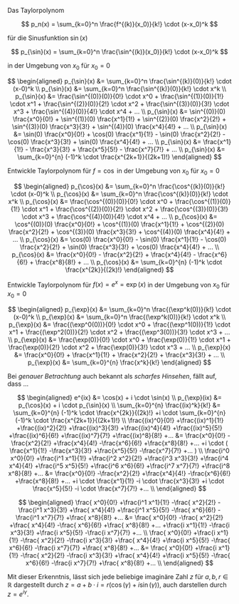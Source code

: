 Das Taylorpolynom

$$
p_n(x) = \sum_{k=0}^n \frac{f^{(k)}(x_0)}{k!} \cdot (x-x_0)^k
$$

für die Sinusfunktion $\sin(x)$

$$
p_{\sin}(x) = \sum_{k=0}^n \frac{\sin^{(k)}(x_0)}{k!} \cdot (x-x_0)^k
$$

in der Umgebung von $x_0$ für $x_0 = 0$

$$
\begin{aligned}
p_{\sin}(x) &= \sum_{k=0}^n \frac{\sin^{(k)}(0)}{k!} \cdot (x-0)^k \\
p_{\sin}(x) &= \sum_{k=0}^n \frac{\sin^{(k)}(0)}{k!} \cdot x^k \\
p_{\sin}(x) &=   \frac{\sin^{(0)}(0)}{0!} \cdot x^0
               + \frac{\sin^{(1)}(0)}{1!} \cdot x^1
               + \frac{\sin^{(2)}(0)}{2!} \cdot x^2
               + \frac{\sin^{(3)}(0)}{3!} \cdot x^3
               + \frac{\sin^{(4)}(0)}{4!} \cdot x^4
               + ... \\
p_{\sin}(x) &=   \sin^{(0)}(0) \frac{x^0}{0!}
               + \sin^{(1)}(0) \frac{x^1}{1!}
               + \sin^{(2)}(0) \frac{x^2}{2!}
               + \sin^{(3)}(0) \frac{x^3}{3!}
               + \sin^{(4)}(0) \frac{x^4}{4!}
               + ... \\
p_{\sin}(x) &=   \sin(0) \frac{x^0}{0!}
               + \cos(0) \frac{x^1}{1!}
               - \sin(0) \frac{x^2}{2!}
               - \cos(0) \frac{x^3}{3!}
               + \sin(0) \frac{x^4}{4!}
               + ... \\
p_{\sin}(x) &=   \frac{x^1}{1!}
               - \frac{x^3}{3!}
               + \frac{x^5}{5!}
               - \frac{x^7}{7!}
               + ... \\
p_{\sin}(x) &= \sum_{k=0}^{n} (-1)^k \cdot \frac{x^{2k+1}}{(2k+1)!}
\end{aligned}
$$

Entwickle Taylorpolynom für $f=\cos$
in der Umgebung von $x_0$ für $x_0 = 0$

$$
\begin{aligned}
p_{\cos}(x) &= \sum_{k=0}^n \frac{\cos^{(k)}(0)}{k!} \cdot (x-0)^k \\
p_{\cos}(x) &= \sum_{k=0}^n \frac{\cos^{(k)}(0)}{k!} \cdot x^k \\
p_{\cos}(x) &=   \frac{\cos^{(0)}(0)}{0!} \cdot x^0
               + \frac{\cos^{(1)}(0)}{1!} \cdot x^1
               + \frac{\cos^{(2)}(0)}{2!} \cdot x^2
               + \frac{\cos^{(3)}(0)}{3!} \cdot x^3
               + \frac{\cos^{(4)}(0)}{4!} \cdot x^4
               + ... \\
p_{\cos}(x) &=   \cos^{(0)}(0) \frac{x^0}{0!}
               + \cos^{(1)}(0) \frac{x^1}{1!}
               + \cos^{(2)}(0) \frac{x^2}{2!}
               + \cos^{(3)}(0) \frac{x^3}{3!}
               + \cos^{(4)}(0) \frac{x^4}{4!}
               + ... \\
p_{\cos}(x) &=   \cos(0) \frac{x^0}{0!}
               - \sin(0) \frac{x^1}{1!}
               - \cos(0) \frac{x^2}{2!}
               + \sin(0) \frac{x^3}{3!}
               + \cos(0) \frac{x^4}{4!}
               + ... \\
p_{\cos}(x) &=   \frac{x^0}{0!}
               - \frac{x^2}{2!}
               + \frac{x^4}{4!}
               - \frac{x^6}{6!}
               + \frac{x^8}{8!}
               + ... \\
p_{\cos}(x) &= \sum_{k=0}^{n} (-1)^k \cdot \frac{x^{2k}}{(2k)!}
\end{aligned}
$$

Entwickle Taylorpolynom für $f(x)=e^x=\exp(x)$
in der Umgebung von $x_0$ für $x_0 = 0$

$$
\begin{aligned}
p_{\exp}(x) &= \sum_{k=0}^n \frac{(\exp^k(0))}{k!} \cdot (x-0)^k \\
p_{\exp}(x) &= \sum_{k=0}^n \frac{(\exp^k(0))}{k!} \cdot x^k \\
p_{\exp}(x) &=   \frac{(\exp^0(0))}{0!} \cdot x^0
               + \frac{(\exp^1(0))}{1!} \cdot x^1
               + \frac{(\exp^2(0))}{2!} \cdot x^2
               + \frac{(\exp^3(0))}{3!} \cdot x^3
               + ... \\
p_{\exp}(x) &=   \frac{\exp(0)}{0!} \cdot x^0
               + \frac{\exp(0)}{1!} \cdot x^1
               + \frac{\exp(0)}{2!} \cdot x^2
               + \frac{\exp(0)}{3!} \cdot x^3
               + ... \\
p_{\exp}(x) &=   \frac{x^0}{0!}
               + \frac{x^1}{1!}
               + \frac{x^2}{2!}
               + \frac{x^3}{3!}
               + ... \\
p_{\exp}(x) &= \sum_{k=0}^{n} \frac{x^k}{k!}
\end{aligned}
$$

Bei *genauer Betrachtung* auch bekannt als *scharfes Hinsehen*,
fällt auf, dass ...

$$
\begin{aligned}
e^{ix} &= \cos(x) + i \cdot \sin(x)
\\
p_{\exp}(ix) &= p_{\cos}(x) + i \cdot p_{\sin}(x)
\\
\sum_{k=0}^{n} \frac{(ix)^k}{k!}
&=
         \sum_{k=0}^{n} (-1)^k \cdot \frac{x^{2k}}{(2k)!}
+i \cdot \sum_{k=0}^{n} (-1)^k \cdot \frac{x^{2k+1}}{(2k+1)!}
\\
 \frac{(ix)^0}{0!}
+\frac{(ix)^1}{1!}
+\frac{(ix)^2}{2!}
+\frac{(ix)^3}{3!}
+\frac{(ix)^4}{4!}
+\frac{(ix)^5}{5!}
+\frac{(ix)^6}{6!}
+\frac{(ix)^7}{7!}
+\frac{(ix)^8}{8!}
+...
&=
   \frac{x^0}{0!}
  -\frac{x^2}{2!}
  +\frac{x^4}{4!}
  -\frac{x^6}{6!}
  +\frac{x^8}{8!}
  +...
+i \cdot (
   \frac{x^1}{1!}
  -\frac{x^3}{3!}
  +\frac{x^5}{5!}
  -\frac{x^7}{7!}
  +...
)
\\
 \frac{i^0 x^0}{0!}
+\frac{i^1 x^1}{1!}
+\frac{i^2 x^2}{2!}
+\frac{i^3 x^3}{3!}
+\frac{i^4 x^4}{4!}
+\frac{i^5 x^5}{5!}
+\frac{i^6 x^6}{6!}
+\frac{i^7 x^7}{7!}
+\frac{i^8 x^8}{8!}
+...
&=
 \frac{x^0}{0!}
-\frac{x^2}{2!}
+\frac{x^4}{4!}
-\frac{x^6}{6!}
+\frac{x^8}{8!}
+...
+i \cdot \frac{x^1}{1!}
-i \cdot \frac{x^3}{3!}
+i \cdot \frac{x^5}{5!}
-i \cdot \frac{x^7}{7!}
+...
\\
\end{aligned}
$$

$$
\begin{aligned}
 \frac{    x^0}{0!}
+\frac{i^1 x^1}{1!}
-\frac{    x^2}{2!}
-\frac{i^1 x^3}{3!}
+\frac{    x^4}{4!}
+\frac{i^1 x^5}{5!}
-\frac{    x^6}{6!}
-\frac{i^1 x^7}{7!}
+\frac{    x^8}{8!}
+...
&=
 \frac{  x^0}{0!}
-\frac{  x^2}{2!}
+\frac{  x^4}{4!}
-\frac{  x^6}{6!}
+\frac{  x^8}{8!}
+...
+\frac{i x^1}{1!}
-\frac{i x^3}{3!}
+\frac{i x^5}{5!}
-\frac{i x^7}{7!}
+...
\\
 \frac{  x^0}{0!}
+\frac{i x^1}{1!}
-\frac{  x^2}{2!}
-\frac{i x^3}{3!}
+\frac{  x^4}{4!}
+\frac{i x^5}{5!}
-\frac{  x^6}{6!}
-\frac{i x^7}{7!}
+\frac{  x^8}{8!}
+...
&=
 \frac{  x^0}{0!}
+\frac{i x^1}{1!}
-\frac{  x^2}{2!}
-\frac{i x^3}{3!}
+\frac{  x^4}{4!}
+\frac{i x^5}{5!}
-\frac{  x^6}{6!}
-\frac{i x^7}{7!}
+\frac{  x^8}{8!}
+...
\\
\end{aligned}
$$


Mit dieser Erkenntnis, lässt sich jede beliebige
imaginäre Zahl $z$ für $a,b,r \in \mathbb{R}$
dargestellt durch ${z = a + b \cdot i = r(\cos(\gamma) + i \sin(\gamma))}$,
auch darstellen durch $z = e^{i\gamma}$.
